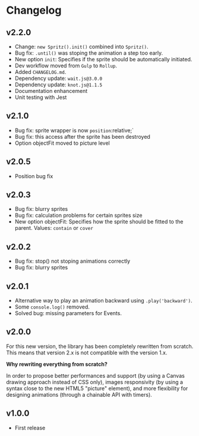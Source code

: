 # Changelog


## v2.2.0

- Change: `new Spritz().init()` combined into `Spritz()`.
- Bug fix: `.until()` was stoping the animation a step too early.
- New option `init`: Specifies if the sprite should be automatically initiated.
- Dev workflow moved from `Gulp` to `Rollup`.
- Added `CHANGELOG.md`.
- Dependency update: `wait.js@3.0.0`
- Dependency update: `knot.js@1.1.5`
- Documentation enhancement
- Unit testing with Jest


## v2.1.0

- Bug fix: sprite wrapper is now `position`:relative;`
- Bug fix: this access after the sprite has been destroyed
- Option objectFit moved to picture level


## v2.0.5

- Position bug fix


## v2.0.3

- Bug fix: blurry sprites
- Bug fix: calculation problems for certain sprites size
- New option objectFit: Specifies how the sprite should be fitted to the parent. Values: `contain` or `cover`


## v2.0.2

- Bug fix: stop() not stoping animations correctly
- Bug fix: blurry sprites


## v2.0.1

- Alternative way to play an animation backward using `.play('backward')`.
- Some `console.log()` removed.
- Solved bug: missing parameters for Events.


## v2.0.0

For this new version, the library has been completely rewritten from scratch. This means that version 2.x is not compatible with the version 1.x.

**Why rewriting everything from scratch?**

In order to propose better performances and support (by using a Canvas drawing approach instead of CSS only), images responsivity (by using a syntax close to the new HTML5 "picture" element), and more flexibility for designing animations (through a chainable API with timers).


## v1.0.0

- First release
